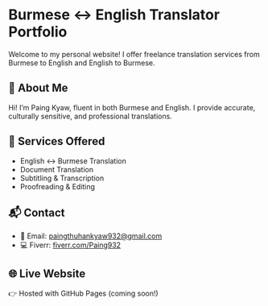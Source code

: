 # Burmese ↔ English Translator Portfolio

Welcome to my personal website! I offer freelance translation services from Burmese to English and English to Burmese.

## 🌟 About Me
Hi! I’m Paing Kyaw, fluent in both Burmese and English. I provide accurate, culturally sensitive, and professional translations.

## 💼 Services Offered
- English ↔ Burmese Translation  
- Document Translation  
- Subtitling & Transcription  
- Proofreading & Editing

## 📬 Contact
- 📧 Email: [paingthuhankyaw932@gmail.com](mailto:paingthuhankyaw932@gmail.com)  
- 💻 Fiverr: [fiverr.com/Paing932](https://www.fiverr.com/Paing932)

## 🌐 Live Website
👉 Hosted with GitHub Pages (coming soon!)
